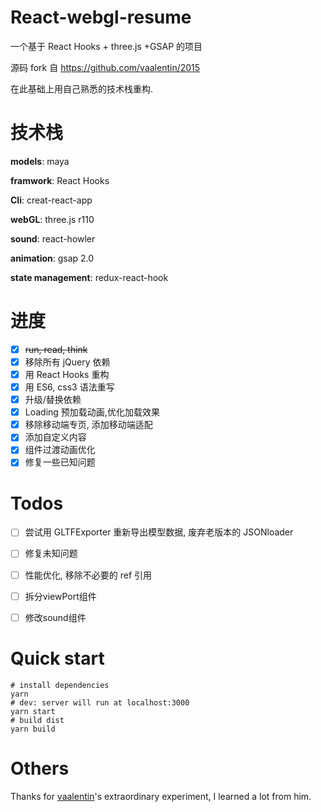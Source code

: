 # React-webgl-resume

一个基于 React Hooks + three.js +GSAP 的项目

源码 fork 自  https://github.com/vaalentin/2015

在此基础上用自己熟悉的技术栈重构.

# 技术栈

**models**: maya

**framwork**: React Hooks

**Cli**: creat-react-app

**webGL**: three.js r110

**sound**: react-howler

**animation**: gsap 2.0

**state management**: redux-react-hook

# 进度

- [x] ~~run, read, think~~
- [x] 移除所有 jQuery 依赖
- [x] 用 React Hooks 重构
- [x] 用 ES6, css3 语法重写
- [x] 升级/替换依赖
- [x] Loading 预加载动画,优化加载效果
- [x] 移除移动端专页, 添加移动端适配
- [x] 添加自定义内容
- [x] 组件过渡动画优化
- [x] 修复一些已知问题

# Todos

- [ ] 尝试用 GLTFExporter 重新导出模型数据, 废弃老版本的 JSONloader
- [ ] 修复未知问题
- [ ] 性能优化, 移除不必要的 ref 引用
- [ ] 拆分viewPort组件
- [ ] 修改sound组件


# Quick start

```shell
# install dependencies
yarn
# dev: server will run at localhost:3000
yarn start
# build dist
yarn build
```

# Others

Thanks for [vaalentin](https://github.com/vaalentin)'s extraordinary experiment, I learned a lot from him.